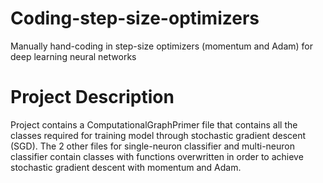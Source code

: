 # Coding-step-size-optimizers
Manually hand-coding in step-size optimizers (momentum and Adam) for deep learning neural networks
# Project Description
Project contains a ComputationalGraphPrimer file that contains all the classes required for training model through stochastic gradient descent (SGD). The 2 other files for single-neuron classifier and multi-neuron classifier contain classes with functions overwritten in order to achieve stochastic gradient descent with momentum and Adam.
